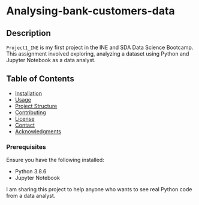 # Analysing-bank-customers-data

## Description
`Project1_INE` is my first project in the INE and SDA Data Science Bootcamp. This assignment involved exploring, analyzing a dataset using Python and Jupyter Notebook as a data analyst.

## Table of Contents
- [Installation](#installation)
- [Usage](#usage)
- [Project Structure](#project-structure)
- [Contributing](#contributing)
- [License](#license)
- [Contact](#contact)
- [Acknowledgments](#acknowledgments)

### Prerequisites
Ensure you have the following installed:
- Python 3.8.6
- Jupyter Notebook

I am sharing this project to help anyone who wants to see real Python code from a data analyst.

